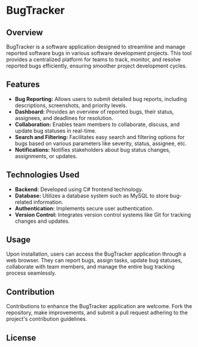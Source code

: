 # BugTracker

## Overview

BugTracker is a software application designed to streamline and manage reported software bugs in various software development projects. This tool provides a centralized platform for teams to track, monitor, and resolve reported bugs efficiently, ensuring smoother project development cycles.

## Features

- **Bug Reporting:** Allows users to submit detailed bug reports, including descriptions, screenshots, and priority levels.
- **Dashboard:** Provides an overview of reported bugs, their status, assignees, and deadlines for resolution.
- **Collaboration:** Enables team members to collaborate, discuss, and update bug statuses in real-time.
- **Search and Filtering:** Facilitates easy search and filtering options for bugs based on various parameters like severity, status, assignee, etc.
- **Notifications:** Notifies stakeholders about bug status changes, assignments, or updates.

## Technologies Used

- **Backend:** Developed using C# frontend technology.
- **Database:** Utilizes a database system such as MySQL to store bug-related information.
- **Authentication:** Implements secure user authentication.
- **Version Control:** Integrates version control systems like Git for tracking changes and updates.

## Usage

Upon installation, users can access the BugTracker application through a web browser. They can report bugs, assign tasks, update bug statuses, collaborate with team members, and manage the entire bug tracking process seamlessly.

## Contribution

Contributions to enhance the BugTracker application are welcome. Fork the repository, make improvements, and submit a pull request adhering to the project's contribution guidelines.

## License
